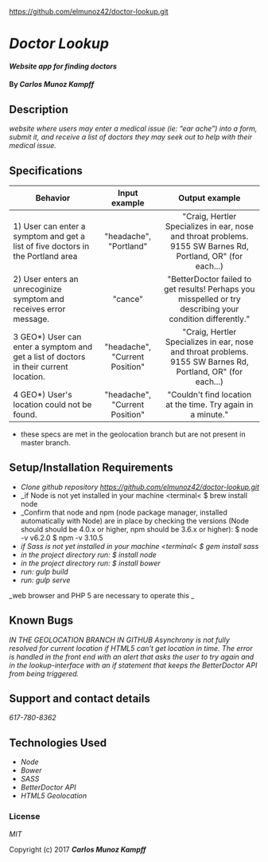 



https://github.com/elmunoz42/doctor-lookup.git

# _Doctor Lookup_

#### _Website app for finding doctors_

#### By _**Carlos Munoz Kampff**_

## Description

_website where users may enter a medical issue (ie: “ear ache”) into a form, submit it, and receive a list of doctors they may seek out to help with their medical issue._


## Specifications

| Behavior                                              |   Input example   |  Output example |
|-------------------------------------------------------|:-----------------:|:---------------:|
| 1) User can enter a symptom and get a list of five doctors in the Portland area| "headache", "Portland" | "Craig, Hertler	Specializes in ear, nose and throat problems.	9155 SW Barnes Rd, Portland, OR" (for each...)|
| 2) User enters an unrecoginize symptom and receives error message. | "cance" | "BetterDoctor failed to get results! Perhaps you misspelled or try describing your condition differently."|
| 3 GEO*) User can enter a symptom and get a list of doctors in their current location. | "headache", "Current Position"| "Craig, Hertler	Specializes in ear, nose and throat problems.	9155 SW Barnes Rd, Portland, OR" (for each...)|
| 4 GEO*) User's location could not be found. | "headache", "Current Position" | "Couldn't find location at the time. Try again in a minute."|

* these specs are met in the geolocation branch but are not present in master branch. 

## Setup/Installation Requirements
* _Clone github repository https://github.com/elmunoz42/doctor-lookup.git_
* _if Node is not yet installed in your machine <terminal< $ brew install node
* _Confirm that node and npm (node package manager, installed automatically with Node) are in place by checking the versions (Node should should be 4.0.x or higher, npm should be 3.6.x or higher):
$ node -v
v6.2.0
$ npm -v
3.10.5
* _if Sass is not yet installed in your machine <terminal< $ gem install sass_
* _in the project directory run: $ install node_
* _in the project directory run: $ install bower_
* _run: gulp build_
* _run: gulp serve_




_web browser and PHP 5 are necessary to operate this _

## Known Bugs

_IN THE GEOLOCATION BRANCH IN GITHUB Asynchrony is not fully resolved for current location if HTML5 can't get location in time. The error is handled in the front end with an alert that asks the user to try again and in the lookup-interface with an if statement that keeps the BetterDoctor API from being triggered._

## Support and contact details

_617-780-8362_

## Technologies Used

* _Node_
* _Bower_
* _SASS_
* _BetterDoctor API_
* _HTML5 Geolocation_

### License

*MIT*

Copyright (c) 2017 **_Carlos Munoz Kampff_**
